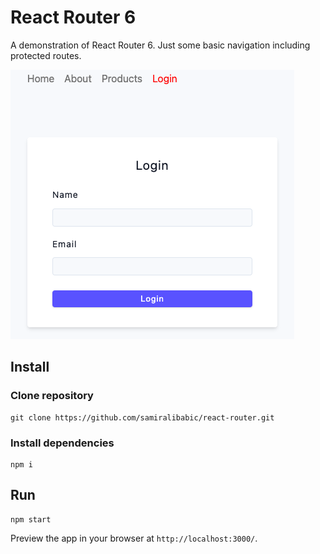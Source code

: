 # React Router 6 

A demonstration of React Router 6. Just some basic navigation including protected routes.

![screenshot](screenshot.png)

## Install

### Clone repository

```shell
git clone https://github.com/samiralibabic/react-router.git
```

### Install dependencies

```shell
npm i
```

## Run

```shell
npm start
```

Preview the app in your browser at `http://localhost:3000/`.
